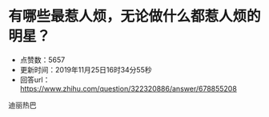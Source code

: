 # 有哪些最惹人烦，无论做什么都惹人烦的明星？
- 点赞数：5657
- 更新时间：2019年11月25日16时34分55秒
- 回答url：https://www.zhihu.com/question/322320886/answer/678855208
<body>
 <p data-pid="u1AI73oR">迪丽热巴</p>
</body>